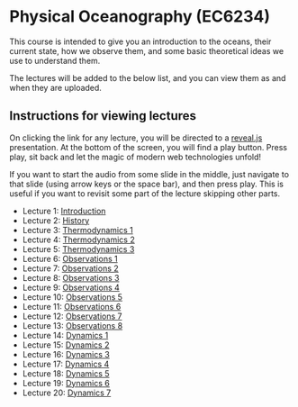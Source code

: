 # Physical Oceanography (EC6234)

This course is intended to give you an introduction to
the oceans, their current state, how we observe them,
and some basic theoretical ideas we use to understand them.

The lectures will be added to the below list, and you can
view them as and when they are uploaded.

## Instructions for viewing lectures

On clicking the link for any lecture, you will be directed
to a [reveal.js](https://revealjs.com/) presentation. At the
bottom of the screen, you will find a play button. Press play,
sit back and let the magic of modern web technologies unfold!

If you want to start the audio from some slide in the middle,
just navigate to that slide (using arrow keys or the space bar),
and then press play. This is useful if you want to revisit some
part of the lecture skipping other parts.

* Lecture 1: [Introduction](./slides/lecture_intro/index.html)
* Lecture 2: [History](./slides/lecture_history/index.html)
* Lecture 3: [Thermodynamics 1](./slides/lecture_thermo/index.html)
* Lecture 4: [Thermodynamics 2](./slides/lecture_thermo2/index.html)
* Lecture 5: [Thermodynamics 3](./slides/lecture_thermo3/index.html)
* Lecture 6: [Observations 1](./slides/lecture_aditi1/Observations-1.pptx)
* Lecture 7: [Observations 2](./slides/lecture_aditi2/Observations-2.pptx)
* Lecture 8: [Observations 3](./slides/lecture_aditi3/Observations-3.pptx)
* Lecture 9: [Observations 4](./slides/lecture_aditi4/Observations-4.pptx)
* Lecture 10: [Observations 5](./slides/lecture_aditi5/Observations-5.pptx)
* Lecture 11: [Observations 6](./slides/lecture_aditi6/Observations-6.pptx)
* Lecture 12: [Observations 7](./slides/lecture_aditi7/Observations-7.pptx)
* Lecture 13: [Observations 8](./slides/lecture_aditi8/Observations-8.pptx)
* Lecture 14: [Dynamics 1](./slides/lecture_dyn1/index.html)
* Lecture 15: [Dynamics 2](./slides/lecture_dyn2/index.html)
* Lecture 16: [Dynamics 3](./slides/lecture_dyn3/index.html)
* Lecture 17: [Dynamics 4](./slides/lecture_dyn4/index.html)
* Lecture 18: [Dynamics 5](./slides/lecture_dyn5/index.html)
* Lecture 19: [Dynamics 6](./slides/lecture_dyn6/index.html)
* Lecture 20: [Dynamics 7](./slides/lecture_dyn7/index.html)
